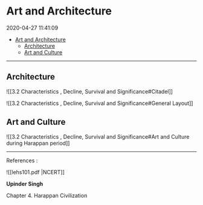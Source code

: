 # Art and Architecture

2020-04-27 11:41:09

- [Art and Architecture](#art-and-architecture)
  - [Architecture](#architecture)
  - [Art and Culture](#art-and-culture)

---

## Architecture

![[3.2 Characteristics , Decline, Survival and Significance#Citadel]]

![[3.2 Characteristics , Decline, Survival and Significance#General Layout]]

## Art and Culture

![[3.2 Characteristics , Decline, Survival and Significance#Art and Culture during Harappan period]]

----

References :

![[lehs101.pdf |NCERT]]

**Upinder Singh**

Chapter 4. Harappan Civilization

